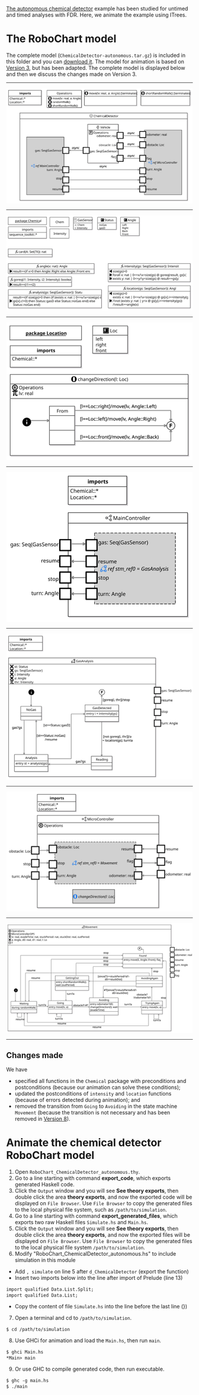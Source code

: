 [The autonomous chemical detector](https://robostar.cs.york.ac.uk/case_studies/autonomous-chemical-detector/autonomous-chemical-detector.html) example has been studied for untimed and timed analyses with FDR. Here, we animate the example using ITrees.

# The RoboChart model
The complete model (`ChemicalDetector-autonomous.tar.gz`) is included in this folder and you can [download it](ChemicalDetector-autonomous.tar.gz).
The model for animation is based on [Version 3](https://robostar.cs.york.ac.uk/case_studies/autonomous-chemical-detector/autonomous-chemical-detector.html#version3), but has been adapted. The complete model is displayed below and then we discuss the changes made on Version 3.

-----
![Module](document/images/Module.svg?raw=true&sanitize=true "Module")

-----
![Chemical](document/images/ChemicalNew.svg?raw=true&sanitize=true "Chemical package")

-----
![Location](document/images/Location.svg?raw=true&sanitize=true "Location package")

-----
![MainController](document/images/MainController.svg?raw=true&sanitize=true "MainController")

-----
![GasAnalysis](document/images/GasAnalysis.svg?raw=true&sanitize=true "GasAnalysis")

-----
![MicroController](document/images/MicroController.svg?raw=true&sanitize=true "MicroController")

-----
![Movement](document/images/Movement.svg?raw=true&sanitize=true "Movement")

-----

## Changes made
We have
- specified all functions in the `Chemical` package with preconditions and postconditions (because our animation can solve these conditions);
- updated the postconditions of `intensity` and `location` functions (because of errors detected during animation); and
- removed the transition from `Going` to `Avoiding` in the state machine `Movement` (because the transition is not necessary and has been removed in [Version 8](https://robostar.cs.york.ac.uk/case_studies/autonomous-chemical-detector/autonomous-chemical-detector.html#version8)). 

# Animate the chemical detector RoboChart model

1. Open `RoboChart_ChemicalDetector_autonomous.thy`.
2. Go to a line starting with command **export_code**, which exports generated Haskell code.
3. Click the `Output` window and you will see **See theory exports**, then double click the area **theory exports**, and now the exported code will be displayed on `File Browser`. Use `File Browser` to copy the generated files to the local physical file system, such as `/path/to/simulation`.
4. Go to a line starting with command **export_generated_files**, which exports two raw Haskell files `Simulate.hs` and `Main.hs`.
5. Click the `Output` window and you will see **See theory exports**, then double click the area **theory exports**, and now the exported files will be displayed on `File Browser`. Use `File Browser` to copy the generated files to the local physical file system `/path/to/simulation`.
6. Modify "RoboChart_ChemicalDetector_autonomous.hs" to include simulation in this module
- Add `, simulate` on line 5 after `d_ChemicalDetector` (export the function)
- Insert two imports below into the line after import of Prelude (line 13)
```
import qualified Data.List.Split;
import qualified Data.List;
```
- Copy the content of file `Simulate.hs` into the line before the last line (})
7. Open a terminal and cd to `/path/to/simulation`.
```
$ cd /path/to/simulation
```
8. Use GHCi for animation and load the `Main.hs`, then run `main`.
```
$ ghci Main.hs
*Main> main
```
9. Or use GHC to compile generated code, then run executable.
```
$ ghc -g main.hs
$ ./main
```
